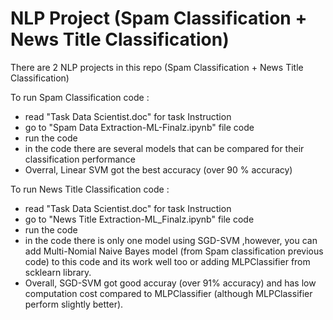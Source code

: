 # NLP Project (Spam Classification + News Title Classification)

There are 2 NLP projects in this repo (Spam Classification + News Title Classification)

To run Spam Classification code :
- read "Task Data Scientist.doc" for task Instruction
- go to "Spam Data Extraction-ML-Finalz.ipynb" file code
- run the code
- in the code there are several models that can be compared for their classification performance
- Overral, Linear SVM got the best accuracy (over 90 % accuracy)

To run News Title Classification code : 
- read "Task Data Scientist.doc" for task Instruction
- go to "News Title Extraction-ML_Finalz.ipynb" file code
- run the code
- in the code there is only one model using SGD-SVM ,however, you can add Multi-Nomial Naive Bayes model (from Spam classification previous code) to this code and its work well too or adding MLPClassifier from scklearn library.
- Overall, SGD-SVM got good accuray (over 91% accuracy) and has low computation cost compared to MLPClassifier (although MLPClassifier perform slightly better).
